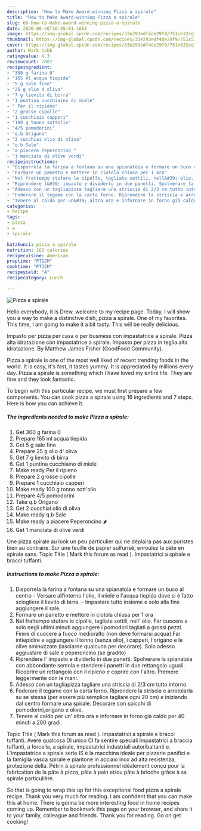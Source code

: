 ```yaml
---
description: "How to Make Award-winning Pizza a spirale"
title: "How to Make Award-winning Pizza a spirale"
slug: 60-how-to-make-award-winning-pizza-a-spirale
date: 2020-08-26T16:45:01.166Z
image: https://img-global.cpcdn.com/recipes/33e293edf4de29f9/751x532cq70/pizza-a-spirale-recipe-main-photo.jpg
thumbnail: https://img-global.cpcdn.com/recipes/33e293edf4de29f9/751x532cq70/pizza-a-spirale-recipe-main-photo.jpg
cover: https://img-global.cpcdn.com/recipes/33e293edf4de29f9/751x532cq70/pizza-a-spirale-recipe-main-photo.jpg
author: Mark Cobb
ratingvalue: 4.3
reviewcount: 7887
recipeingredient:
- "300 g farina 0"
- "165 ml acqua tiepida"
- "5 g sale fino"
- "25 g olio d oliva"
- "7 g lievito di birra"
- "1 puntina cucchiaino di miele"
- " Per il ripieno"
- "2 grosse cipolle"
- "1 cucchiaio capperi"
- "100 g tonno sottolio"
- "4/5 pomodorini"
- "q.b Origano"
- "2 cucchiai olio di oliva"
- "q.b Sale"
- "a piacere Peperoncino "
- "1 manciata di olive verdi"
recipeinstructions:
- "Disporrela la farina a fontana su una spianatoia e formare un buco al centro Versare all’interno l&#39;olio, il miele e l&#39;acqua tiepida dove si è fatto sciogliere il lievito di birra. Impastare tutto insieme e solo alla fine aggiungere il sale."
- "Formare un panetto e mettere in ciotola chiusa per 1 ora"
- "Nel frattempo stufare le cipolle, tagliate sottili, nell&#39; olio. Far cuocere e solo negli ultimi minuti aggiungere i pomodori tagliati a grossi pezzi. Finire di cuocere a fuoco medio/alto (non deve formarsi acqua).Far intiepidire e aggiungere il tonno (senza olio), i capperi, l&#39;origano e le olive sminuzzate (lasciarne qualcuna per decorare). Solo adesso aggiustare di sale e peperoncino (se gradito)"
- "Riprendere l&#39; impasto e dividerlo in due panetti. Spolverare la spianatoia con abbondante semola e stendere i panetti in due rettangolo uguali. Ricoprire un rettangolo con il ripieno e coprire con l&#39;altro. Premere leggermente con le mani."
- "Adesso con un tagliapizza tagliare una striscia di 2/3 cm tutto intorno."
- "Foderare il tegame con la carta forno. Riprendere la striscia e arrotolarla su se stessa (per essere più semplice tagliare ogni 20 cm) e iniziando dal centro formare una spirale. Decorare con spicchi di pomodorini,origano e olive."
- "Tenere al caldo per un&#39; altra ora e infornare in forno già caldo per 40 minuti a 200 gradi."
categories:
- Recipe
tags:
- pizza
- a
- spirale

katakunci: pizza a spirale 
nutrition: 163 calories
recipecuisine: American
preptime: "PT12M"
cooktime: "PT35M"
recipeyield: "4"
recipecategory: Lunch

---
```



![Pizza a spirale](https://img-global.cpcdn.com/recipes/33e293edf4de29f9/751x532cq70/pizza-a-spirale-recipe-main-photo.jpg)

Hello everybody, it is Drew, welcome to my recipe page. Today, I will show you a way to make a distinctive dish, pizza a spirale. One of my favorites. This time, I am going to make it a bit tasty. This will be really delicious.

Impasto per pizza per casa o per business con impastatrice a spirale. Pizza alta idratazione con impastatrice a spirale. Impasto per pizza in teglia alta idratazione. By Matthew James Fisher (GoodFood Community).

Pizza a spirale is one of the most well liked of recent trending foods in the world. It is easy, it's fast, it tastes yummy. It is appreciated by millions every day. Pizza a spirale is something which I have loved my entire life. They are fine and they look fantastic.


To begin with this particular recipe, we must first prepare a few components. You can cook pizza a spirale using 16 ingredients and 7 steps. Here is how you can achieve it.

<!--inarticleads1-->

##### The ingredients needed to make Pizza a spirale:

1. Get 300 g farina 0
1. Prepare 165 ml acqua tiepida
1. Get 5 g sale fino
1. Prepare 25 g olio d&#39; oliva
1. Get 7 g lievito di birra
1. Get 1 puntina cucchiaino di miele
1. Make ready  Per il ripieno
1. Prepare 2 grosse cipolle
1. Prepare 1 cucchiaio capperi
1. Make ready 100 g tonno sott&#39;olio
1. Prepare 4/5 pomodorini
1. Take q.b Origano
1. Get 2 cucchiai olio di oliva
1. Make ready q.b Sale
1. Make ready a piacere Peperoncino 🌶
1. Get 1 manciata di olive verdi


Une pizza spirale au look un peu particulier qui ne déplaira pas aux puristes bien au contraire. Sur une feuille de papier sulfurisé, enroulez la pâte en spirale sans. Topic Title ( Mark this forum as read ). Impastatrici a spirale e bracci tuffanti. 

<!--inarticleads2-->

##### Instructions to make Pizza a spirale:

1. Disporrela la farina a fontana su una spianatoia e formare un buco al centro - Versare all’interno l&#39;olio, il miele e l&#39;acqua tiepida dove si è fatto sciogliere il lievito di birra. - Impastare tutto insieme e solo alla fine aggiungere il sale.
1. Formare un panetto e mettere in ciotola chiusa per 1 ora
1. Nel frattempo stufare le cipolle, tagliate sottili, nell&#39; olio. Far cuocere e solo negli ultimi minuti aggiungere i pomodori tagliati a grossi pezzi. Finire di cuocere a fuoco medio/alto (non deve formarsi acqua).Far intiepidire e aggiungere il tonno (senza olio), i capperi, l&#39;origano e le olive sminuzzate (lasciarne qualcuna per decorare). Solo adesso aggiustare di sale e peperoncino (se gradito)
1. Riprendere l&#39; impasto e dividerlo in due panetti. Spolverare la spianatoia con abbondante semola e stendere i panetti in due rettangolo uguali. Ricoprire un rettangolo con il ripieno e coprire con l&#39;altro. Premere leggermente con le mani.
1. Adesso con un tagliapizza tagliare una striscia di 2/3 cm tutto intorno.
1. Foderare il tegame con la carta forno. Riprendere la striscia e arrotolarla su se stessa (per essere più semplice tagliare ogni 20 cm) e iniziando dal centro formare una spirale. Decorare con spicchi di pomodorini,origano e olive.
1. Tenere al caldo per un&#39; altra ora e infornare in forno già caldo per 40 minuti a 200 gradi.


Topic Title ( Mark this forum as read ). Impastatrici a spirale e bracci tuffanti. Avere qualcosa DI unico CI fa sentire speciali Impastatrici a braccia tuffanti, a forcella, a spirale, impastatrici industriali autoribaltanti e. L&#39;impastatrice a spirale serie IS è la macchina ideale per pizzerie panifici e la famiglia vasca spirale e piantone in acciaio inox ad alta resistenza, protezione della. Pétrin à spirale professionnel idéalement conçu pour la fabrication de la pâte à pizza, pâte à pain et/ou pâte à brioche grâce à sa spirale particulière. 

So that is going to wrap this up for this exceptional food pizza a spirale recipe. Thank you very much for reading. I am confident that you can make this at home. There is gonna be more interesting food in home recipes coming up. Remember to bookmark this page on your browser, and share it to your family, colleague and friends. Thank you for reading. Go on get cooking!

